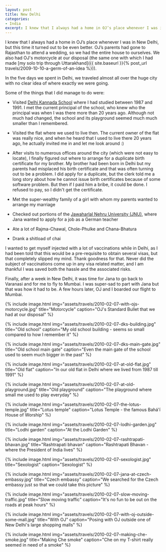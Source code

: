 ```yaml
---
layout: post
title: New Delhi
categories:
- India
excerpt: I knew that I always had a home in OJ’s place whenever I was in New Delhi, but this time it turned out to be even better. OJ’s parents had gone to Rajasthan to attend a wedding, so we had the entire house to ourselves. We also had OJ's motorcycle at our disposal
---
```


I knew that I always had a home in OJ’s place whenever I was in New Delhi, but
this time it turned out to be even better. OJ’s parents had gone to Rajasthan to
attend a wedding, so we had the entire house to ourselves. We also had OJ's
motorcycle at our disposal (the same one with which I had made [my solo trip
through Uttarakhand]({{ site.baseurl }}{% post_url
travels/2009-10-10-a-germ-of-an-idea %})).

In the five days we spent in Delhi, we traveled almost all over the huge city
with no clear idea of where exactly we were going.

Some of the things that I did manage to do were:

- Visited [Delhi Kannada
  School](https://www.facebook.com/Delhi-kannada-school-130157357095627) where I
  had studied between 1987 and 1991. I met the current principal of the school,
  who knew who the principal was when I was there more than 20 years ago.
  Although not much had changed, the school and its playground seemed much much
  smaller than I remembered.

- Visited the flat where we used to live then. The current owner of the flat was
  really nice, and when he heard that I used to live there 20 years ago, he
  actually invited me in and let me look around :)

- After visits to numerous offices around the city (which were not easy to
  locate), I finally figured out where to arrange for a duplicate birth
  certificate for my brother. My brother had been born in Delhi but my parents
  had misplaced his birth certificate and that was often turning out to be a
  problem. I did apply for a duplicate, but the clerk told me a long story about
  how he cannot issue birth certificates because of some software problem. But
  then if I paid him a bribe, it could be done. I refused to pay, so I didn't
  get the certificate.

- Met the super-wealthy family of a girl with whom my parents wanted to arrange
  my marriage

- Checked out portions of the [Jawaharlal Nehru University
  (JNU)](https://en.wikipedia.org/wiki/Jawaharlal_Nehru_University,_Delhi),
  where Jana wanted to apply for a job as a German teacher

- Ate a lot of Rajma-Chawal, Chole-Phulke and Chana-Bhatura

- Drank a shitload of chai

I wanted to get myself injected with a lot of vaccinations while in Delhi, as I
had been told that this would be a pre-requisite to obtain several visas, but
that completely slipped my mind. Thank goodness for that. Never did the subject
of vaccinations come up in any visa related matter, and I am thankful I was
saved both the hassle and the associated risks.

Finally, after a week in New Delhi, it was time for Jana to go back to Varanasi
and for me to fly to Mumbai. I was super-sad to part with Jana but that was how
it had to be. A few hours later, OJ and I boarded our flight to Mumbai.

{% include image.html
    img="assets/travels/2010-02-07-with-ojs-motorcycle.jpg"
    title="Motorcycle"
    caption="OJ's Standard Bullet that we had at our disposal" %}

{% include image.html
    img="assets/travels/2010-02-07-dks-building.jpg"
    title="Old school"
    caption="My old school building - seems so small compared to how I remember
        it" %}

{% include image.html
    img="assets/travels/2010-02-07-dks-main-gate.jpg"
    title="Old school main gate"
    caption="Even the main gate of the school used to seem much bigger in the
        past" %}

{% include image.html
    img="assets/travels/2010-02-07-at-old-flat.jpg"
    title="Old flat"
    caption="In our old flat in Delhi where we lived from 1987 till 1991" %}

{% include image.html
    img="assets/travels/2010-02-07-at-old-playground.jpg"
    title="Old playground"
    caption="The playground where small me used to play everyday" %}

{% include image.html
    img="assets/travels/2010-02-07-the-lotus-temple.jpg"
    title="Lotus temple"
    caption="Lotus Temple - the famous Bahá'í House of Worship" %}

{% include image.html
    img="assets/travels/2010-02-07-lodhi-garden.jpg"
    title="Lodhi garden"
    caption="At the Lodhi Garden" %}

{% include image.html
    img="assets/travels/2010-02-07-rashtrapati-bhavan.jpg"
    title="Rashtrapati bhavan"
    caption="Rashtrapati Bhavan - where the President of India lives" %}

{% include image.html
    img="assets/travels/2010-02-07-sexologist.jpg"
    title="Sexologist"
    caption="Sexologist" %}

{% include image.html
    img="assets/travels/2010-02-07-jana-at-czech-embassy.jpg"
    title="Czech embassy"
    caption="We searched for the Czech embassy just so that we could take this
        picture" %}

{% include image.html
    img="assets/travels/2010-02-07-slow-moving-traffic.jpg"
    title="Slow moving traffic"
    caption="It's no fun to be out on the roads at peak hours" %}

{% include image.html
    img="assets/travels/2010-02-07-with-oj-outside-some-mall.jpg"
    title="With OJ"
    caption="Posing with OJ outside one of New Delhi's large shopping malls" %}

{% include image.html
    img="assets/travels/2010-02-07-making-che-smoke.jpg"
    title="Making Che smoke"
    caption="Che on my T-shirt really seemed in need of a smoke" %}
